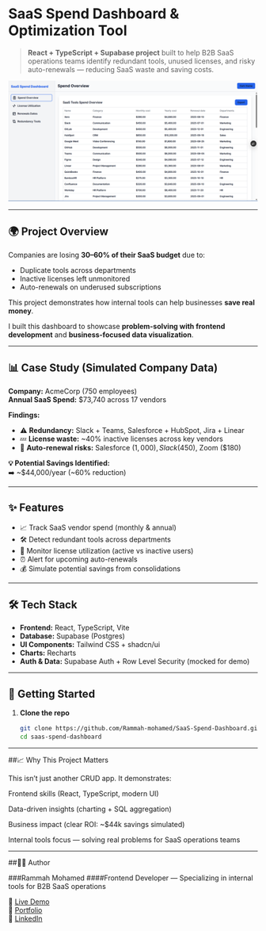# SaaS Spend Dashboard & Optimization Tool  

> **React + TypeScript + Supabase project** built to help B2B SaaS operations teams identify redundant tools, unused licenses, and risky auto-renewals — reducing SaaS waste and saving costs.  

![Dashboard Screenshot](./src/screenshots/Screenshot.png) <!-- Replace with your actual image path -->  

---

## 🌍 Project Overview  

Companies are losing **30–60% of their SaaS budget** due to:  
- Duplicate tools across departments  
- Inactive licenses left unmonitored  
- Auto-renewals on underused subscriptions  

This project demonstrates how internal tools can help businesses **save real money**.  

I built this dashboard to showcase **problem-solving with frontend development** and **business-focused data visualization**.  

---

## 📊 Case Study (Simulated Company Data)  

**Company:** AcmeCorp (750 employees)  
**Annual SaaS Spend:** $73,740 across 17 vendors  

**Findings:**  
- ⚠️ **Redundancy:** Slack + Teams, Salesforce + HubSpot, Jira + Linear  
- 💤 **License waste:** ~40% inactive licenses across key vendors  
- 🔄 **Auto-renewal risks:** Salesforce ($1,000), Slack ($450), Zoom ($180)  

**💡 Potential Savings Identified:**  
➡️ ~$44,000/year (~60% reduction)  

---

## ✨ Features  

- 📈 Track SaaS vendor spend (monthly & annual)  
- 🛠️ Detect redundant tools across departments  
- 👥 Monitor license utilization (active vs inactive users)  
- ⏰ Alert for upcoming auto-renewals  
- 💰 Simulate potential savings from consolidations  

---

## 🛠️ Tech Stack  

- **Frontend:** React, TypeScript, Vite  
- **Database:** Supabase (Postgres)  
- **UI Components:** Tailwind CSS + shadcn/ui  
- **Charts:** Recharts  
- **Auth & Data:** Supabase Auth + Row Level Security (mocked for demo)  

---

## 🚀 Getting Started  

1. **Clone the repo**  
   ```bash
   git clone https://github.com/Rammah-mohamed/SaaS-Spend-Dashboard.git
   cd saas-spend-dashboard

---

##📈 Why This Project Matters

This isn’t just another CRUD app. It demonstrates:

Frontend skills (React, TypeScript, modern UI)

Data-driven insights (charting + SQL aggregation)

Business impact (clear ROI: ~$44k savings simulated)

Internal tools focus — solving real problems for SaaS operations teams

---

##🧑‍💻 Author

###Rammah Mohamed
####Frontend Developer — Specializing in internal tools for B2B SaaS operations

🔗 [Live Demo](https://saas-spend-dashboard.vercel.app)  
🔗 [Portfolio](https://coderver-portfolio.vercel.app)  
🔗 [LinkedIn](https://www.linkedin.com/in/rammah-mohamed)

